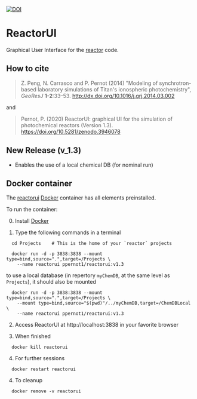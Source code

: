 [![DOI](https://zenodo.org/badge/165652991.svg)](https://zenodo.org/badge/latestdoi/165652991)

# ReactorUI
Graphical User Interface for the [reactor](https://github.com/ppernot/Reactor) 
code.

## How to cite

> Z. Peng, N. Carrasco and P. Pernot (2014) 
> "Modeling of synchrotron-based laboratory simulations of 
> Titan's ionospheric photochemistry", _GeoResJ_ __1-2__:33–53.
> <http://dx.doi.org/10.1016/j.grj.2014.03.002>

and
    
> Pernot, P. (2020) ReactorUI: graphical UI for the 
> simulation of photochemical reactors
> (Version 1.3). <https://doi.org/10.5281/zenodo.3946078>
   

## New Release (v_1.3)

* Enables the use of a local chemical DB (for nominal run)

    
## Docker container

The [reactorui](https://hub.docker.com/repository/docker/ppernot1/reactorui)
[Docker](https://www.docker.com/) container has all elements preinstalled.

To run the container:

0. Install [Docker](https://www.docker.com/products/docker-desktop)

1. Type the following commands in a terminal
```
  cd Projects    # This is the home of your `reactor` projects   

  docker run -d -p 3838:3838 --mount type=bind,source=".",target=/Projects \
    --name reactorui ppernot1/reactorui:v1.3
```
to use a local database (in repertory `myChemDB`, at the same level as `Projects`), 
it should also be mounted
```
  docker run -d -p 3838:3838 --mount type=bind,source=".",target=/Projects \
    --mount type=bind,source="$(pwd)"/../myChemDB,target=/ChemDBLocal \
    --name reactorui ppernot1/reactorui:v1.3
```
    
2. Access ReactorUI at http://localhost:3838 in your favorite browser

3. When finished
```
  docker kill reactorui
```

4. For further sessions
```
  docker restart reactorui
```

4. To cleanup
```
  docker remove -v reactorui
```
